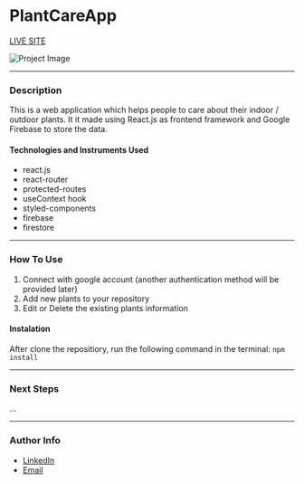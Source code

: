 # PlantCareApp

[LIVE SITE](-)

![Project Image](project-url)
___

### Description
This is a web application which helps people to care about their indoor / outdoor plants. It it made using React.js as frontend framework and Google Firebase to store the data.

#### Technologies and Instruments Used
- react.js
- react-router
- protected-routes
- useContext hook
- styled-components
- firebase
- firestore

___

### How To Use

1. Connect with google account (another authentication method will be provided later)
2. Add new plants to your repository
3. Edit or Delete the existing plants information

#### Instalation
After clone the repositiory, run the following command in the terminal:
`npm install`
___

### Next Steps
...
___

### Author Info
- [LinkedIn](https://www.linkedin.com/in/cosmin-ghirisan/)
- [Email](mailto:ghirisancosmin@gmail.com)
